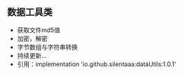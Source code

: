 ## 数据工具类
* 获取文件md5值
* 加密，解密
* 字节数组与字符串转换
* 持续更新...
* 引用：implementation 'io.github.silentaaa:dataUtils:1.0.1'
